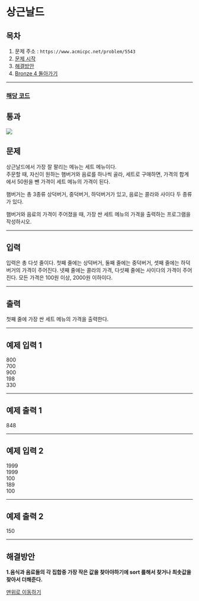 # 상근날드

## 목차

1. 문제 주소 : `https://www.acmicpc.net/problem/5543`
2. [문제 시작](#문제)
3. [해결방안](#해결방안)
4. [Bronze 4 돌아가기](../README.md)
___

### [해당 코드](./상근날드.java)

## 통과

<img src="https://github.com/user-attachments/assets/86935042-46b7-4826-bcac-56126120d146">

## 문제

상근날드에서 가장 잘 팔리는 메뉴는 세트 메뉴이다.<br>
주문할 때, 자신이 원하는 햄버거와 음료를 하나씩 골라, 세트로 구매하면, 가격의 합계에서 50원을 뺀 가격이 세트 메뉴의 가격이 된다.


햄버거는 총 3종류 상덕버거, 중덕버거, 하덕버거가 있고, 음료는 콜라와 사이다 두 종류가 있다.

햄버거와 음료의 가격이 주어졌을 때, 가장 싼 세트 메뉴의 가격을 출력하는 프로그램을 작성하시오.

___

## 입력

입력은 총 다섯 줄이다. 첫째 줄에는 상덕버거, 둘째 줄에는 중덕버거, 셋째 줄에는 하덕버거의 가격이 주어진다. 넷째 줄에는 콜라의 가격, 다섯째 줄에는 사이다의 가격이 주어진다. 모든 가격은 100원 이상, 2000원 이하이다.

___
## 출력

첫째 줄에 가장 싼 세트 메뉴의 가격을 출력한다.

___

## 예제 입력 1

800 <br>
700 <br>
900 <br>
198 <br>
330

---

## 예제 출력 1

848

---

## 예제 입력 2

1999 <br>
1999 <br>
100 <br>
189 <br>
100

---

## 예제 출력 2

150

---

## 해결방안
**1.음식과 음료들의 각 집합중 가장 작은 값을 찾아야하기에 sort 를해서 찾거나 최솟값을 찾아서 더해준다.** <br>

[맨위로 이동하기](#상근날드)